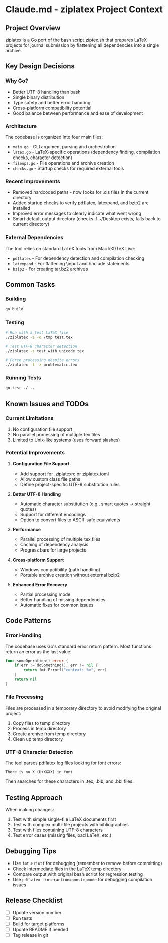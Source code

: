 # Claude.md - ziplatex Project Context

## Project Overview
ziplatex is a Go port of the bash script ziptex.sh that prepares LaTeX projects for journal submission by flattening all dependencies into a single archive.

## Key Design Decisions

### Why Go?
- Better UTF-8 handling than bash
- Single binary distribution
- Type safety and better error handling
- Cross-platform compatibility potential
- Good balance between performance and ease of development

### Architecture
The codebase is organized into four main files:
- `main.go` - CLI argument parsing and orchestration
- `latex.go` - LaTeX-specific operations (dependency finding, compilation checks, character detection)
- `fileops.go` - File operations and archive creation
- `checks.go` - Startup checks for required external tools

### Recent Improvements
- Removed hardcoded paths - now looks for .cls files in the current directory
- Added startup checks to verify pdflatex, latexpand, and bzip2 are installed
- Improved error messages to clearly indicate what went wrong
- Smart default output directory (checks if ~/Desktop exists, falls back to current directory)

### External Dependencies
The tool relies on standard LaTeX tools from MacTeX/TeX Live:
- `pdflatex` - For dependency detection and compilation checking
- `latexpand` - For flattening \input and \include statements
- `bzip2` - For creating tar.bz2 archives

## Common Tasks

### Building
```bash
go build
```

### Testing
```bash
# Run with a test LaTeX file
./ziplatex -z -o /tmp test.tex

# Test UTF-8 character detection
./ziplatex -z test_with_unicode.tex

# Force processing despite errors
./ziplatex -f -z problematic.tex
```

### Running Tests
```bash
go test ./...
```

## Known Issues and TODOs

### Current Limitations
1. No configuration file support
2. No parallel processing of multiple tex files
3. Limited to Unix-like systems (uses forward slashes)

### Potential Improvements
1. **Configuration File Support**
   - Add support for .ziplatexrc or ziplatex.toml
   - Allow custom class file paths
   - Define project-specific UTF-8 substitution rules

2. **Better UTF-8 Handling**
   - Automatic character substitution (e.g., smart quotes → straight quotes)
   - Support for different encodings
   - Option to convert files to ASCII-safe equivalents

3. **Performance**
   - Parallel processing of multiple tex files
   - Caching of dependency analysis
   - Progress bars for large projects

4. **Cross-platform Support**
   - Windows compatibility (path handling)
   - Portable archive creation without external bzip2

5. **Enhanced Error Recovery**
   - Partial processing mode
   - Better handling of missing dependencies
   - Automatic fixes for common issues

## Code Patterns

### Error Handling
The codebase uses Go's standard error return pattern. Most functions return an error as the last value:
```go
func someOperation() error {
    if err := doSomething(); err != nil {
        return fmt.Errorf("context: %v", err)
    }
    return nil
}
```

### File Processing
Files are processed in a temporary directory to avoid modifying the original project:
1. Copy files to temp directory
2. Process in temp directory
3. Create archive from temp directory
4. Clean up temp directory

### UTF-8 Character Detection
The tool parses pdflatex log files looking for font errors:
```
There is no X (U+XXXX) in font
```
Then searches for these characters in .tex, .bib, and .bbl files.

## Testing Approach
When making changes:
1. Test with simple single-file LaTeX documents first
2. Test with complex multi-file projects with bibliographies
3. Test with files containing UTF-8 characters
4. Test error cases (missing files, bad LaTeX, etc.)

## Debugging Tips
- Use `fmt.Printf` for debugging (remember to remove before committing)
- Check intermediate files in the LaTeX temp directory
- Compare output with original bash script for regression testing
- Use `pdflatex -interaction=nonstopmode` for debugging compilation issues

## Release Checklist
- [ ] Update version number
- [ ] Run tests
- [ ] Build for target platforms
- [ ] Update README if needed
- [ ] Tag release in git